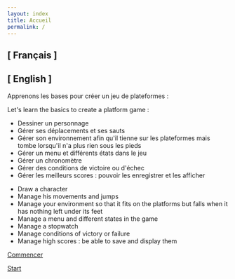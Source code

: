 ```yaml
---
layout: index
title: Accueil
permalink: /
---
```


<div class="container home" >
	<div class="row" >
		<div class="col-sm-6" >
			<h2>[ Français ]</h2>
		</div>
		<div class="col-sm-6" >
			<h2>[ English ]</h2>
		</div>
	</div>
	<div class="row" >
		<div class="col-sm-6" >
			<p>Apprenons les bases pour créer un jeu de plateformes :</p>
		</div>
		<div class="col-sm-6" >
			<p>Let's learn the basics to create a platform game :</p>
		</div>
	</div>
	<div class="row" >
		<div class="col-sm-6" >
			<ul>
				<li>Dessiner un personnage</li>
				<li>Gérer ses déplacements et ses sauts</li>
				<li>Gérer son environnement afin qu'il tienne sur les plateformes mais tombe lorsqu'il n'a plus rien sous les pieds</li>
				<li>Gérer un menu et différents états dans le jeu</li>
				<li>Gérer un chronomètre</li>
				<li>Gérer des conditions de victoire ou d'échec</li>
				<li>Gérer les meilleurs scores : pouvoir les enregistrer et les afficher</li>
			</ul>
		</div>
		<div class="col-sm-6" >
			<ul>
				<li>Draw a character</li>
				<li>Manage his movements and jumps</li>
				<li>Manage your environment so that it fits on the platforms but falls when it has nothing left under its feet</li>
				<li>Manage a menu and different states in the game</li>
				<li>Manage a stopwatch</li>
				<li>Manage conditions of victory or failure</li>
				<li>Manage high scores : be able to save and display them</li>
			</ul>
		</div>
	</div>
	<div class="row" >
		<div class="col-sm-6" >
			<p class="lead" >
				<a href="{{ site.url }}/fr/introduction/" role="button" class="btn btn-secondary" >Commencer</a>
			</p>
		</div>
		<div class="col-sm-6" >
			<p class="lead" >
				<a href="{{ site.url }}/en/introduction/" role="button" class="btn btn-secondary" >Start</a> 
			</p>
		</div>
	</div>
</div>
